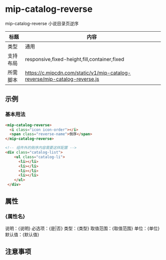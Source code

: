 # mip-catalog-reverse

mip-catalog-reverse 小说目录页逆序

| 标题     | 内容                                                                      |
| -------- | ------------------------------------------------------------------------- |
| 类型     | 通用                                                                      |
| 支持布局 | responsive,fixed-height,fill,container,fixed                              |
| 所需脚本 | https://c.mipcdn.com/static/v1/mip-catalog-reverse/mip-catalog-reverse.js |

## 示例

### 基本用法

```html
<mip-catalog-reverse>
  <i class="icon icon-order"></i>
  <span class="reverse-name">倒序</span>
</mip-catalog-reverse>

<!-- 组件外的倒序内容需要这样配置 -->
<div class="catalog-list">
    <ul class="catalog-li">
      <li></li>
      <li></li>
      <li></li>
      <li></li>
    </ul>
 </div>
```

## 属性

### {属性名}

说明：{说明}
必选项：{是|否}
类型：{类型}
取值范围：{取值范围}
单位：{单位}
默认值：{默认值}

## 注意事项
